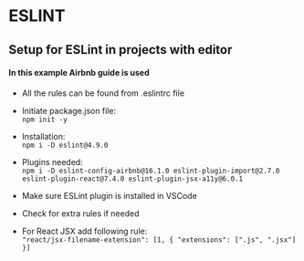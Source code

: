 # ESLINT
## Setup for ESLint in projects with editor

#### In this example Airbnb guide is used

* All the rules can be found from .eslintrc file

* Initiate package.json file:\
  ` npm init -y `
* Installation:\
  ` npm i -D eslint@4.9.0 `
* Plugins needed:\
  ` npm i -D eslint-config-airbnb@16.1.0 eslint-plugin-import@2.7.0 eslint-plugin-react@7.4.0 eslint-plugin-jsx-a11y@6.0.1 `
* Make sure ESLint plugin is installed in VSCode
* Check for extra rules if needed
* For React JSX add following rule: \
 ` "react/jsx-filename-extension": [1, { "extensions": [".js", ".jsx"] }] `